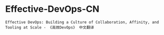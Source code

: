 # Effective-DevOps-CN

```
Effective DevOps: Building a Culture of Collaboration, Affinity, and Tooling at Scale - 《高效DevOps》 中文翻译
```



